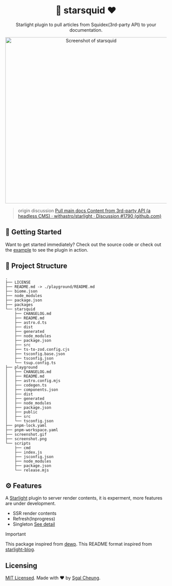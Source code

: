 
<div align="center">
  <h1>💜 starsquid ❤️</h1>
  <p>Starlight plugin to pull articles from Squidex(3rd-party API) to your documentation.</p>
  <p>
    <a href="/screenshot.gif" title="Screenshot of starsquid">
      <img alt="Screenshot of starsquid" src="/screenshot.gif" width="520" />
    </a>
  </p>
</div>

> origin discussion [Pull main docs Content from 3rd-party API (a headless CMS) · withastro/starlight · Discussion #1790 (github.com)](https://github.com/withastro/starlight/discussions/1790)

## 🌠 Getting Started

Want to get started immediately? Check out the source code or check out the [example](https://starsquid.netlify.app) to see the plugin in action.

## 🚀 Project Structure

```test
.
├── LICENSE
├── README.md -> ./playground/README.md
├── biome.json
├── node_modules
├── package.json
├── packages
└── starsquid
    ├── CHANGELOG.md
    ├── README.md
    ├── astro.d.ts
    ├── dist
    ├── generated
    ├── node_modules
    ├── package.json
    ├── src
    ├── ts-to-zod.config.cjs
    ├── tsconfig.base.json
    ├── tsconfig.json
    └── tsup.config.ts
├── playground
│   ├── CHANGELOG.md
│   ├── README.md
│   ├── astro.config.mjs
│   ├── codegen.ts
│   ├── components.json
│   ├── dist
│   ├── generated
│   ├── node_modules
│   ├── package.json
│   ├── public
│   ├── src
│   └── tsconfig.json
├── pnpm-lock.yaml
├── pnpm-workspace.yaml
├── screenshot.gif
├── screenshot.png
└── scripts
    ├── cmd
    ├── index.js
    ├── jsconfig.json
    ├── node_modules
    ├── package.json
    └── release.mjs
```

## ⚙️ Features

A [Starlight](https://starlight.astro.build) plugin to server render contents, it is experment, more features are under development.

- SSR render contents
- Refresh(Inprogress)
- Singleton
  [See detail](https://starsquid.netlify.app/docs)

> [!IMPORTANT]
> This package inspired from [dewp](https://github.com/delucis/dewp).
> This README format inspired from [starlight-blog](https://github.com/HiDeoo/starlight-blog/blob/main/packages/starlight-blog/README.md).

## Licensing

[MIT Licensed](./LICENSE). Made with ❤️ by [Sgal Cheung](https://github.com/sgalcheung).
